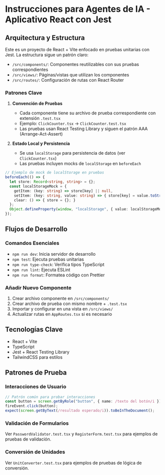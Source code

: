 # Instrucciones para Agentes de IA - Aplicativo React con Jest

## Arquitectura y Estructura

Este es un proyecto de React + Vite enfocado en pruebas unitarias con Jest. La estructura sigue un patrón claro:

- `/src/components/`: Componentes reutilizables con sus pruebas correspondientes
- `/src/views/`: Páginas/vistas que utilizan los componentes
- `/src/routes/`: Configuración de rutas con React Router

### Patrones Clave

1. **Convención de Pruebas**
   - Cada componente tiene su archivo de prueba correspondiente con extensión `.test.tsx`
   - Ejemplo: `ClickCounter.tsx` → `ClickCounter.test.tsx`
   - Las pruebas usan React Testing Library y siguen el patrón AAA (Arrange-Act-Assert)

2. **Estado Local y Persistencia**
   - Se usa `localStorage` para persistencia de datos (ver `ClickCounter.tsx`)
   - Las pruebas incluyen mocks de `localStorage` en `beforeEach`

```typescript
// Ejemplo de mock de localStorage en pruebas
beforeEach(() => {
  let store: Record<string, string> = {};
  const localStorageMock = {
    getItem: (key: string) => store[key] || null,
    setItem: (key: string, value: string) => { store[key] = value.toString(); },
    clear: () => { store = {}; }
  };
  Object.defineProperty(window, "localStorage", { value: localStorageMock });
});
```

## Flujos de Desarrollo

### Comandos Esenciales
- `npm run dev`: Inicia servidor de desarrollo
- `npm test`: Ejecuta pruebas unitarias
- `npm run type-check`: Verifica tipos TypeScript
- `npm run lint`: Ejecuta ESLint
- `npm run format`: Formatea código con Prettier

### Añadir Nuevo Componente
1. Crear archivo componente en `/src/components/`
2. Crear archivo de prueba con mismo nombre + `.test.tsx`
3. Importar y configurar en una vista en `/src/views/`
4. Actualizar rutas en `AppRoutes.tsx` si es necesario

## Tecnologías Clave
- React + Vite
- TypeScript
- Jest + React Testing Library
- TailwindCSS para estilos

## Patrones de Prueba

### Interacciones de Usuario
```typescript
// Patrón común para probar interacciones
const button = screen.getByRole("button", { name: /texto del botón/i });
fireEvent.click(button);
expect(screen.getByText(/resultado esperado/i)).toBeInTheDocument();
```

### Validación de Formularios
Ver `PasswordValidator.test.tsx` y `RegisterForm.test.tsx` para ejemplos de pruebas de validación.

### Conversión de Unidades
Ver `UnitConverter.test.tsx` para ejemplos de pruebas de lógica de conversión.